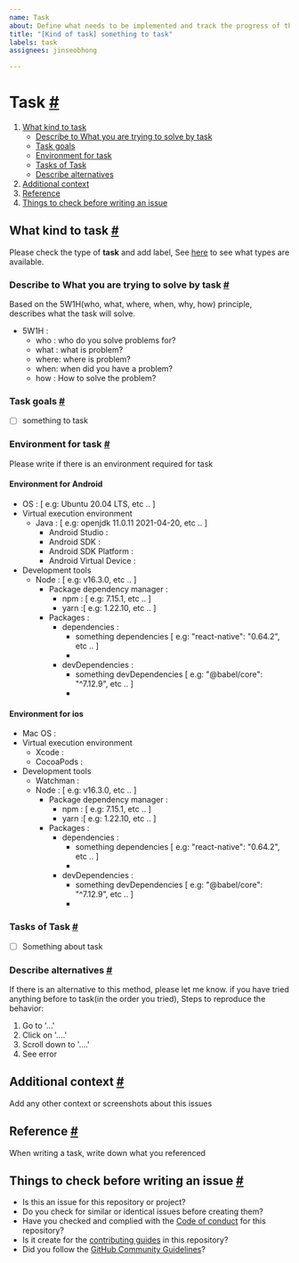 ```yaml
---
name: Task
about: Define what needs to be implemented and track the progress of the task
title: "[Kind of task] something to task"
labels: task
assignees: jinseobhong

---
```


# Task <a href="#task" id="task">#</a>

1. [What kind to task](#what-kind-to-task)
    - [Describe to What you are trying to solve by task](#describe-to-what-you-are-trying-to-solve-by-task)
    - [Task goals](#task-goals)
    - [Environment for task](#environment-for-task)
    - [Tasks of Task](#tasks-of-task)
    - [Describe alternatives](#describe-alternatives)
2. [Additional context](#additional-context)
3. [Reference](#reference)
4. [Things to check before writing an issue](#things-to-check-before-writing-an-issue)

##  What kind to task <a href="#what-kind-of-task" id="what-kind-of-task">#</a>

Please check the type of **task** and add label, See [here](../blob/master/CONTRIBUTING.md#how-to-create-issue-about-task) to see what types are available.

### Describe to What you are trying to solve by task  <a href="#describe-to-what-you-are-trying-to-solve-by-task" id="describe-to-what-you-are-trying-to-solve-by-task">#</a>

Based on the 5W1H(who, what, where, when, why, how) principle, describes what the task will solve.
- 5W1H :
   - who : who do you solve problems for?
   - what : what is problem?
   - where: where is problem?
   - when: when did you have a problem?
   - how : How to solve the problem?
 
### Task goals <a href="#task-goals" id="Task-goals">#</a>

- [ ] something to task

### Environment for task <a href="#environment-for-task" id="environment-for-task">#</a>

Please write if there is an environment required for task 

#### Environment for Android
- OS : [ e.g: Ubuntu 20.04 LTS, etc .. ]
- Virtual execution environment
    - Java : [ e.g: openjdk 11.0.11 2021-04-20, etc .. ]
        - Android Studio :
        - Android SDK :
        - Android SDK Platform :
        - Android Virtual Device :
- Development tools
    - Node : [ e.g: v16.3.0, etc .. ]
        - Package dependency manager :
            - npm : [ e.g: 7.15.1, etc .. ]
            - yarn :[ e.g: 1.22.10, etc .. ]
        - Packages :
            - dependencies :
                - something dependencies [ e.g: "react-native": "0.64.2", etc .. ]
                -
            - devDependencies :
                - something devDependencies [ e.g: "@babel/core": "^7.12.9", etc .. ]
                -

#### Environment for ios
- Mac OS :
- Virtual execution environment
    - Xcode :
    - CocoaPods :
- Development tools
    - Watchman :
    - Node : [ e.g: v16.3.0, etc .. ]
        - Package dependency manager :
            - npm : [ e.g: 7.15.1, etc .. ]
            - yarn :[ e.g: 1.22.10, etc .. ]
        - Packages :
            - dependencies :
                - something dependencies [ e.g: "react-native": "0.64.2", etc .. ]
                -
            - devDependencies :
                - something devDependencies [ e.g: "@babel/core": "^7.12.9", etc .. ]
                -

### Tasks of Task <a href="#tasks-of-task" id="tasks-of-task">#</a>

- [ ] Something about task

### Describe alternatives <a href="#describe-alternatives" id="describe-alternatives">#</a>

If there is an alternative to this method, please let me know. if you have tried anything before to task(in the order you tried), Steps to reproduce the behavior:
1. Go to '...'
2. Click on '....'
3. Scroll down to '....'
4. See error

## Additional context <a href="#additional-context" id="additional-context">#</a>

Add any other context or screenshots about this issues

## Reference <a href="#reference" id="reference">#</a>

When writing a task, write down what you referenced

## Things to check before writing an issue <a href="#things-to-check-before-writing-an-issue" id="things-to-check-before-writing-an-issue">#</a>
- Is this an issue for this repository or project?
- Do you check for similar or identical issues before creating them?
- Have you checked and complied with the [Code of conduct](../blob/master/CODE_OF_CONDUCT.md) for this repository?
- Is it create for the [contributing guides](../blob/master/CONTRIBUTING.md) in this repository?
- Did you follow the [GitHub Community Guidelines](https://docs.github.com/articles/github-community-guidelines)?
